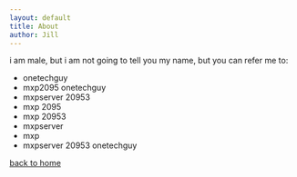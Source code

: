 ```yaml
---
layout: default
title: About
author: Jill
---
```


i am male, but i am not going to tell you my name, but you can refer me to:


* onetechguy
* mxp2095 onetechguy
* mxpserver 20953
* mxp 2095
* mxp 20953
* mxpserver
* mxp
* mxpserver 20953 onetechguy




[back to home](https://mxp2095onetechguy.github.io/)
